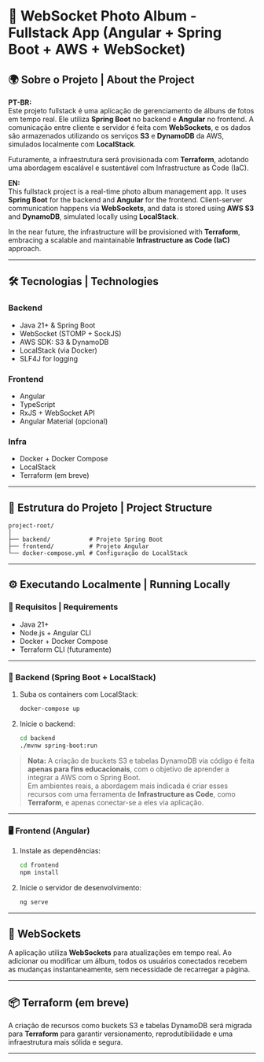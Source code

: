 # 📸 WebSocket Photo Album - Fullstack App (Angular + Spring Boot + AWS + WebSocket)

## 🌍 Sobre o Projeto | About the Project

**PT-BR:**  
Este projeto fullstack é uma aplicação de gerenciamento de álbuns de fotos em tempo real. Ele utiliza **Spring Boot** no backend e **Angular** no frontend. A comunicação entre cliente e servidor é feita com **WebSockets**, e os dados são armazenados utilizando os serviços **S3** e **DynamoDB** da AWS, simulados localmente com **LocalStack**.

Futuramente, a infraestrutura será provisionada com **Terraform**, adotando uma abordagem escalável e sustentável com Infrastructure as Code (IaC).

**EN:**  
This fullstack project is a real-time photo album management app. It uses **Spring Boot** for the backend and **Angular** for the frontend. Client-server communication happens via **WebSockets**, and data is stored using **AWS S3** and **DynamoDB**, simulated locally using **LocalStack**.

In the near future, the infrastructure will be provisioned with **Terraform**, embracing a scalable and maintainable **Infrastructure as Code (IaC)** approach.

---

## 🛠️ Tecnologias | Technologies

### Backend

- Java 21+ & Spring Boot
- WebSocket (STOMP + SockJS)
- AWS SDK: S3 & DynamoDB
- LocalStack (via Docker)
- SLF4J for logging

### Frontend

- Angular
- TypeScript
- RxJS + WebSocket API
- Angular Material (opcional)

### Infra

- Docker + Docker Compose
- LocalStack
- Terraform (em breve)

---

## 📁 Estrutura do Projeto | Project Structure

```
project-root/
│
├── backend/           # Projeto Spring Boot
├── frontend/          # Projeto Angular
└── docker-compose.yml # Configuração do LocalStack
```

---

## ⚙️ Executando Localmente | Running Locally

### 🔧 Requisitos | Requirements

- Java 21+
- Node.js + Angular CLI
- Docker + Docker Compose
- Terraform CLI (futuramente)

---

### 🚀 Backend (Spring Boot + LocalStack)

1. Suba os containers com LocalStack:

   ```bash
   docker-compose up
   ```

2. Inicie o backend:
   ```bash
   cd backend
   ./mvnw spring-boot:run
   ```

> **Nota:** A criação de buckets S3 e tabelas DynamoDB via código é feita **apenas para fins educacionais**, com o objetivo de aprender a integrar a AWS com o Spring Boot.  
> Em ambientes reais, a abordagem mais indicada é criar esses recursos com uma ferramenta de **Infrastructure as Code**, como **Terraform**, e apenas conectar-se a eles via aplicação.

---

### 🖥️ Frontend (Angular)

1. Instale as dependências:

   ```bash
   cd frontend
   npm install
   ```

2. Inicie o servidor de desenvolvimento:
   ```bash
   ng serve
   ```

---

## 🔌 WebSockets

A aplicação utiliza **WebSockets** para atualizações em tempo real. Ao adicionar ou modificar um álbum, todos os usuários conectados recebem as mudanças instantaneamente, sem necessidade de recarregar a página.

---

## 📦 Terraform (em breve)

A criação de recursos como buckets S3 e tabelas DynamoDB será migrada para **Terraform** para garantir versionamento, reprodutibilidade e uma infraestrutura mais sólida e segura.

---
